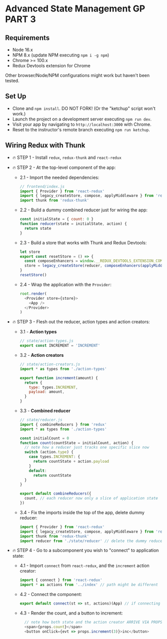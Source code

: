 # Advanced State Management GP PART 3

## Requirements

- Node 16.x
- NPM 8.x (update NPM executing `npm i -g npm`)
- Chrome >= 100.x
- Redux Devtools extension for Chrome

Other browser/Node/NPM configurations might work but haven't been tested.

## Set Up

- Clone and `npm install`. DO NOT FORK! (Or the "ketchup" script won't work.)
- Launch the project on a development server executing `npm run dev`.
- Visit your app by navigating to `http://localhost:3000` with Chrome.
- Reset to the instructor's remote branch executing `npm run ketchup`.

## Wiring Redux with Thunk

- 🔥 STEP 1 - Install `redux`, `redux-thunk` and `react-redux`
- 🔥 STEP 2 - At the top-level component of the app:
  - 2.1 - Import the needed dependencies:

    ```js
    // frontend/index.js
    import { Provider } from 'react-redux'
    import { legacy_createStore, compose, applyMiddleware } from 'redux'
    import thunk from 'redux-thunk'
    ```

  - 2.2 - Build a dummy combined reducer just for wiring the app:

    ```js
    const initialState = { count: 0 }
    function reducer(state = initialState, action) {
      return state
    }
    ```

  - 2.3 - Build a store that works with Thunk and Redux Devtools:

    ```js
    let store
    export const resetStore = () => {
      const composeEnhancers = window.__REDUX_DEVTOOLS_EXTENSION_COMPOSE__ || compose
      store = legacy_createStore(reducer, composeEnhancers(applyMiddleware(thunk)))
    }
    resetStore()
    ```

  - 2.4 - Wrap the application with the `Provider`:

    ```js
    root.render(
      <Provider store={store}>
        <App />
      </Provider>
    )
    ```

- 🔥 STEP 3 - Flesh out the reducer, action types and action creators:

  - 3.1 - __Action types__

    ```js
    // state/action-types.js
    export const INCREMENT = 'INCREMENT'
    ```

  - 3.2 - __Action creators__

    ```js
    // state/action-creators.js
    import * as types from './action-types'

    export function increment(amount) {
      return {
        type: types.INCREMENT,
        payload: amount,
      }
    }
    ```

  - 3.3 - __Combined reducer__

    ```js
    // state/reducer.js
    import { combineReducers } from 'redux'
    import * as types from './action-types'

    const initialCount = 0
    function count(countState = initialCount, action) {
      // note how a reducer just tracks one specific slice now
      switch (action.type) {
        case types.INCREMENT: {
          return countState + action.payload
        }
        default:
          return countState
      }
    }

    export default combineReducers({
      count, // each reducer now only a slice of application state
    })
    ```

  - 3.4 - Fix the imports inside the top of the app, delete dummy reducer:

    ```js
    import { Provider } from 'react-redux'
    import { legacy_createStore, compose, applyMiddleware } from 'redux'
    import thunk from 'redux-thunk'
    import reducer from './state/reducer' // delete the dummy reducer
    ```

- 🔥 STEP 4 - Go to a subcomponent you wish to "connect" to application state:
  - 4.1 - Import `connect` from `react-redux`, and the `increment` action creator:

    ```js
    import { connect } from 'react-redux'
    import * as actions from '../index' // path might be different
    ```

  - 4.2 - Connect the component:

    ```js
    export default connect(st => st, actions)(App) // if connecting App
    ```

  - 4.3 - Render the count, and a button to increment:

    ```js
      // note how both state and the action creator ARRIVE VIA PROPS
      <span>{props.count}</span>
      <button onClick={evt => props.increment(3)}>inc</button>
    ```

